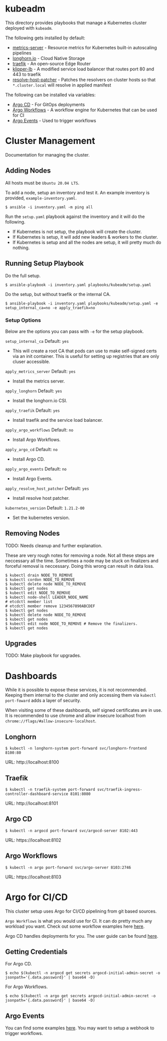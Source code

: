 # kubeadm
This directory provides playbooks that manage a Kubernetes cluster deployed with `kubeadm`.

The following gets installed by default:
* [metrics-server](https://github.com/kubernetes-sigs/metrics-server) - Resource metrics for Kubernetes built-in autoscaling pipelines
* [longhorn.io](https://longhorn.io/) - Cloud Native Storage
* [traefik](https://doc.traefik.io/traefik/) - An open-source Edge Router
* [klipper-lb](https://github.com/k3s-io/klipper-lb/) - A modified service load balancer that routes port 80 and 443 to traefik
* [resolve-host-patcher](https://github.com/scalabledelivery/resolve-host-patcher/) - Patches the resolvers on cluster hosts so that `*.cluster.local` will resolve in applied manifest

The following can be installed via variables:
* [Argo CD](https://github.com/argoproj/argo-cd) - For GitOps deployments
* [Argo Workflows](https://github.com/argoproj/argo-workflows) - A workflow engine for Kubernetes that can be used for CI
* [Argo Events](https://github.com/argoproj/argo-events) - Used to trigger workflows

# Cluster Management
Documentation for managing the cluster.

## Adding Nodes
All hosts must be `Ubuntu 20.04 LTS`.

To add a node, setup an inventory and test it. An example inventory is provided, `example-inventory.yaml`.
```text
$ ansible -i inventory.yaml -m ping all
```

Run the `setup.yaml` playbook against the inventory and it will do the following.

* If Kubernetes is not setup, the playbook will create the cluster.
* If Kubernetes is setup, it will add new leaders & workers to the cluster.
* If Kubernetes is setup and all the nodes are setup, it will pretty much do nothing.

## Running Setup Playbook
Do the full setup.
```text
$ ansible-playbook -i inventory.yaml playbooks/kubeadm/setup.yaml
```
Do the setup, but without traefik or the internal CA.
```text
$ ansible-playbook -i inventory.yaml playbooks/kubeadm/setup.yaml -e setup_internal_ca=no -e apply_traefik=no
```

### Setup Options
Below are the options you can pass with `-e` for the setup playbook.

`setup_internal_ca` Default: `yes`
* This will create a root CA that pods can use to make self-signed certs via an init container. This is useful for setting up registries that are only cluser accessible.

`apply_metrics_server` Default: `yes`
* Install the metrics server.

`apply_longhorn` Default: `yes`
* Install the longhorn.io CSI.

`apply_traefik` Default: `yes`
* Install traefik and the service load balancer.

`apply_argo_workflows` Default: `no`
* Install Argo Workflows.

`apply_argo_cd` Default: `no`
* Install Argo CD.

`apply_argo_events` Default: `no`
* Install Argo Events.

`apply_resolve_host_patcher` Default: `yes`
* Install resolve host patcher.

`kubernetes_version` Default: `1.21.2-00`
* Set the kubernetes version.



## Removing Nodes
TODO: Needs cleanup and further explanation.

These are very rough notes for removing a node. Not all these steps are neccessary all the time. Sometimes a node may be stuck on finalizers and forceful removal is neccessary. Doing this wrong can result in data loss.
```text
$ kubectl drain NODE_TO_REMOVE
$ kubectl cordon NODE_TO_REMOVE
$ kubectl delete node NODE_TO_REMOVE
$ kubectl get nodes
$ kubectl edit NODE_TO_REMOVE
$ kubectl node-shell LEADER_NODE_NAME
# etcdctl member list
# etcdctl member remove 1234567890ABCDEF
$ kubectl get nodes
$ kubectl delete node NODE_TO_REMOVE
$ kubectl get nodes
$ kubectl edit node NODE_TO_REMOVE # Remove the finalizers.
$ kubectl get nodes
```

## Upgrades
TODO: Make playbook for upgrades.


# Dashboards
While it is possible to expose these services, it is not recommended. Keeping them internal to the cluster and only accessing them via `kubectl port-foward` adds a layer of security.

When visiting some of these dashboards, self signed certificates are in use. It is recommended to use chrome and allow insecure localhost from `chrome://flags/#allow-insecure-localhost`.

## Longhorn
```text
$ kubectl -n longhorn-system port-forward svc/longhorn-frontend 8100:80
```
URL: http://localhost:8100

## Traefik
```text
$ kubectl -n traefik-system port-forward svc/traefik-ingress-controller-dashboard-service 8101:8080
```
URL: http://localhost:8101

## Argo CD
```text
$ kubectl -n argocd port-forward svc/argocd-server 8102:443
```
URL: https://localhost:8102

## Argo Workflows
```text
$ kubectl -n argo port-forward svc/argo-server 8103:2746
```
URL: https://localhost:8103

# Argo for CI/CD
This cluster setup uses Argo for CI/CD pipelining from git based sources.

`Argo Workflows` is what you would use for CI. It can do pretty much any workload you want. Check out some workflow examples here [here](https://argoproj.github.io/argo-workflows/examples/).

Argo CD handles deployments for you. The user guide can be found [here](https://argo-cd.readthedocs.io/en/stable/user-guide/).

## Getting Credentials
For Argo CD.
```text
$ echo $(kubectl -n argocd get secrets argocd-initial-admin-secret -o jsonpath='{.data.password}' | base64 -D)
```

For Argo Workflows.
```text
$ echo $(kubectl -n argo get secrets argocd-initial-admin-secret -o jsonpath='{.data.password}' | base64 -D)
```

## Argo Events
You can find some examples [here](https://github.com/argoproj/argo-events/tree/stable/examples). You may want to setup a webhook to trigger workflows.